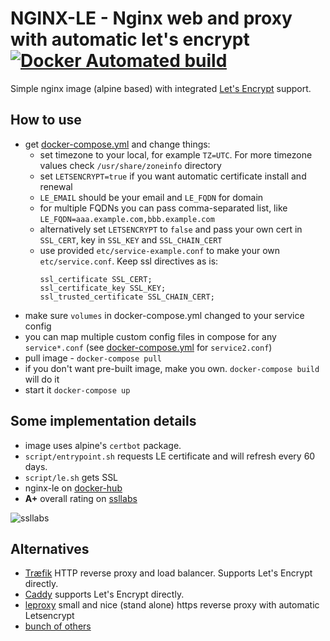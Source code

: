 # NGINX-LE - Nginx web and proxy with automatic let's encrypt [![Docker Automated build](https://img.shields.io/docker/automated/jrottenberg/ffmpeg.svg)](https://hub.docker.com/r/umputun/nginx-le/) 

Simple nginx image (alpine based) with integrated [Let's Encrypt](https://letsencrypt.org) support.

## How to use

- get [docker-compose.yml](https://github.com/umputun/nginx-le/blob/master/docker-compose.yml) and change things:
  - set timezone to your local, for example `TZ=UTC`. For more timezone values check `/usr/share/zoneinfo` directory
  - set `LETSENCRYPT=true` if you want automatic certificate install and renewal
  - `LE_EMAIL` should be your email and `LE_FQDN` for domain
  - for multiple FQDNs you can pass comma-separated list, like `LE_FQDN=aaa.example.com,bbb.example.com`
  - alternatively set `LETSENCRYPT` to `false` and pass your own cert in `SSL_CERT`, key in `SSL_KEY` and `SSL_CHAIN_CERT`
  - use provided `etc/service-example.conf` to make your own `etc/service.conf`. Keep ssl directives as is:
    ```nginx
    ssl_certificate SSL_CERT;
    ssl_certificate_key SSL_KEY;
    ssl_trusted_certificate SSL_CHAIN_CERT;
    ```
- make sure `volumes` in docker-compose.yml changed to your service config
- you can map multiple custom config files in compose for any `service*.conf` (see [docker-compose.yml](https://github.com/umputun/nginx-le/blob/master/docker-compose.yml) for `service2.conf`)
- pull image - `docker-compose pull`
- if you don't want pre-built image, make you own. `docker-compose build` will do it
- start it `docker-compose up`

## Some implementation details

- image uses alpine's `certbot` package.
- `script/entrypoint.sh` requests LE certificate and will refresh every 60 days.
- `script/le.sh` gets SSL
- nginx-le on [docker-hub](https://hub.docker.com/r/umputun/nginx-le/)
- **A+** overall rating on [ssllabs](https://www.ssllabs.com/ssltest/index.html)

![ssllabs](https://github.com/umputun/nginx-le/blob/master/rating.png)

## Alternatives

- [Træfik](https://traefik.io) HTTP reverse proxy and load balancer. Supports Let's Encrypt directly.
- [Caddy](https://caddyserver.com) supports Let's Encrypt directly.
- [leproxy](https://github.com/artyom/leproxy) small and nice (stand alone) https reverse proxy with automatic Letsencrypt
- [bunch of others](https://github.com/search?utf8=✓&q=nginx+lets+encrypt)
